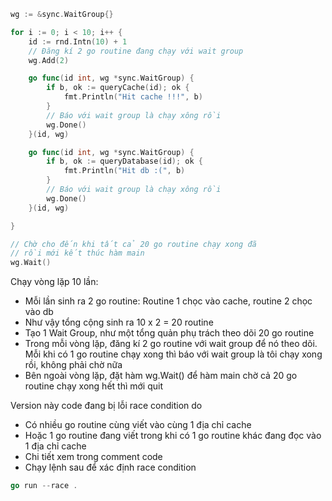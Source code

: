 ```go
wg := &sync.WaitGroup{}

for i := 0; i < 10; i++ {
    id := rnd.Intn(10) + 1
    // Đăng kí 2 go routine đang chạy với wait group
    wg.Add(2)

    go func(id int, wg *sync.WaitGroup) {
        if b, ok := queryCache(id); ok {
            fmt.Println("Hit cache !!!", b)
        }
        // Báo với wait group là chạy xông rồi
        wg.Done()
    }(id, wg)

    go func(id int, wg *sync.WaitGroup) {
        if b, ok := queryDatabase(id); ok {
            fmt.Println("Hit db :(", b)
        }
        // Báo với wait group là chạy xông rồi
        wg.Done()
    }(id, wg)

}

// Chờ cho đến khi tất cả 20 go routine chạy xong đã 
// rồi mới kết thúc hàm main
wg.Wait()
```

Chạy vòng lặp 10 lần:
- Mỗi lần sinh ra 2 go routine: Routine 1 chọc vào cache, routine 2 chọc vào db
- Như vậy tổng cộng sinh ra 10 x 2 = 20 routine
- Tạo 1 Wait Group, như một tổng quản phụ trách theo dõi 20 go routine
- Trong mỗi vòng lặp, đăng kí 2 go routine với wait group để nó theo dõi. Mỗi khi có 1 go routine chạy xong thì báo với wait group là tôi chạy xong rồi, không phải chờ nữa
- Bên ngoài vòng lặp, đặt hàm wg.Wait() để hàm main chờ cả 20 go routine chạy xong hết thì mới quit

Version này code đang bị lỗi race condition do 
- Có nhiều go routine cùng viết vào cùng 1 địa chỉ cache
- Hoặc 1 go routine đang viết trong khi có 1 go routine khác đang đọc vào 1 địa chỉ cache
- Chi tiết xem trong comment code
- Chạy lệnh sau để xác định race condition
```go
go run --race .
``` 